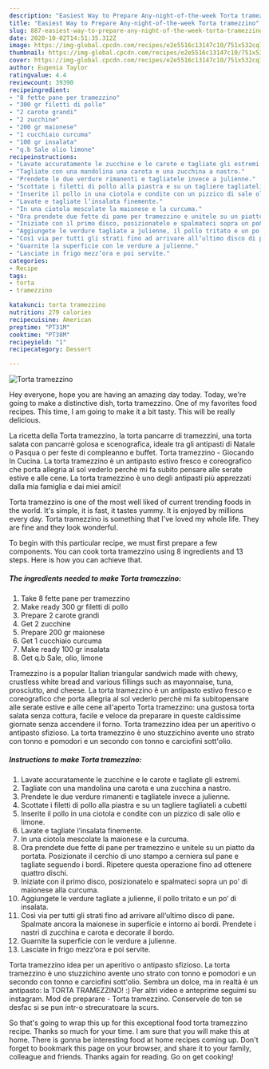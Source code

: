 ```yaml
---
description: "Easiest Way to Prepare Any-night-of-the-week Torta tramezzino"
title: "Easiest Way to Prepare Any-night-of-the-week Torta tramezzino"
slug: 887-easiest-way-to-prepare-any-night-of-the-week-torta-tramezzino
date: 2020-10-02T14:51:35.312Z
image: https://img-global.cpcdn.com/recipes/e2e5516c13147c10/751x532cq70/torta-tramezzino-recipe-main-photo.jpg
thumbnail: https://img-global.cpcdn.com/recipes/e2e5516c13147c10/751x532cq70/torta-tramezzino-recipe-main-photo.jpg
cover: https://img-global.cpcdn.com/recipes/e2e5516c13147c10/751x532cq70/torta-tramezzino-recipe-main-photo.jpg
author: Eugenia Taylor
ratingvalue: 4.4
reviewcount: 39390
recipeingredient:
- "8 fette pane per tramezzino"
- "300 gr filetti di pollo"
- "2 carote grandi"
- "2 zucchine"
- "200 gr maionese"
- "1 cucchiaio curcuma"
- "100 gr insalata"
- "q.b Sale olio limone"
recipeinstructions:
- "Lavate accuratamente le zucchine e le carote e tagliate gli estremi."
- "Tagliate con una mandolina una carota e una zucchina a nastro."
- "Prendete le due verdure rimanenti e tagliatele invece a julienne."
- "Scottate i filetti di pollo alla piastra e su un tagliere tagliateli a cubetti"
- "Inserite il pollo in una ciotola e condite con un pizzico di sale olio e limone."
- "Lavate e tagliate l‘insalata finemente."
- "In una ciotola mescolate la maionese e la curcuma."
- "Ora prendete due fette di pane per tramezzino e unitele su un piatto da portata. Posizionate il cerchio di uno stampo a cerniera sul pane e tagliate seguendo i bordi. Ripetere questa operazione fino ad ottenere quattro dischi."
- "Iniziate con il primo disco, posizionatelo e spalmateci sopra un po&#39; di maionese alla curcuma."
- "Aggiungete le verdure tagliate a julienne, il pollo tritato e un po‘ di insalata."
- "Così via per tutti gli strati fino ad arrivare all‘ultimo disco di pane. Spalmate ancora la maionese in superficie e intorno ai bordi. Prendete i nastri di zucchina e carota e decorate il bordo."
- "Guarnite la superficie con le verdure a julienne."
- "Lasciate in frigo mezz‘ora e poi servite."
categories:
- Recipe
tags:
- torta
- tramezzino

katakunci: torta tramezzino 
nutrition: 279 calories
recipecuisine: American
preptime: "PT31M"
cooktime: "PT38M"
recipeyield: "1"
recipecategory: Dessert

---
```



![Torta tramezzino](https://img-global.cpcdn.com/recipes/e2e5516c13147c10/751x532cq70/torta-tramezzino-recipe-main-photo.jpg)

Hey everyone, hope you are having an amazing day today. Today, we're going to make a distinctive dish, torta tramezzino. One of my favorites food recipes. This time, I am going to make it a bit tasty. This will be really delicious.

La ricetta della Torta tramezzino, la torta pancarre di tramezzini, una torta salata con pancarrè golosa e scenografica, ideale tra gli antipasti di Natale o Pasqua o per feste di compleanno e buffet. Torta tramezzino - Giocando In Cucina. La torta tramezzino è un antipasto estivo fresco e coreografico che porta allegria al sol vederlo perchè mi fa subito pensare alle serate estive e alle cene. La torta tramezzino è uno degli antipasti più apprezzati dalla mia famiglia e dai miei amici!

Torta tramezzino is one of the most well liked of current trending foods in the world. It's simple, it is fast, it tastes yummy. It is enjoyed by millions every day. Torta tramezzino is something that I've loved my whole life. They are fine and they look wonderful.


To begin with this particular recipe, we must first prepare a few components. You can cook torta tramezzino using 8 ingredients and 13 steps. Here is how you can achieve that.

<!--inarticleads1-->

##### The ingredients needed to make Torta tramezzino:

1. Take 8 fette pane per tramezzino
1. Make ready 300 gr filetti di pollo
1. Prepare 2 carote grandi
1. Get 2 zucchine
1. Prepare 200 gr maionese
1. Get 1 cucchiaio curcuma
1. Make ready 100 gr insalata
1. Get q.b Sale, olio, limone


Tramezzino is a popular Italian triangular sandwich made with chewy, crustless white bread and various fillings such as mayonnaise, tuna, prosciutto, and cheese. La torta tramezzino è un antipasto estivo fresco e coreografico che porta allegria al sol vederlo perchè mi fa subitopensare alle serate estive e alle cene all&#39;aperto Torta tramezzino: una gustosa torta salata senza cottura, facile e veloce da preparare in queste caldissime giornate senza accendere il forno. Torta tramezzino idea per un aperitivo o antipasto sfizioso. La torta tramezzino è uno stuzzichino avente uno strato con tonno e pomodori e un secondo con tonno e carciofini sott&#39;olio. 

<!--inarticleads2-->

##### Instructions to make Torta tramezzino:

1. Lavate accuratamente le zucchine e le carote e tagliate gli estremi.
1. Tagliate con una mandolina una carota e una zucchina a nastro.
1. Prendete le due verdure rimanenti e tagliatele invece a julienne.
1. Scottate i filetti di pollo alla piastra e su un tagliere tagliateli a cubetti
1. Inserite il pollo in una ciotola e condite con un pizzico di sale olio e limone.
1. Lavate e tagliate l‘insalata finemente.
1. In una ciotola mescolate la maionese e la curcuma.
1. Ora prendete due fette di pane per tramezzino e unitele su un piatto da portata. Posizionate il cerchio di uno stampo a cerniera sul pane e tagliate seguendo i bordi. Ripetere questa operazione fino ad ottenere quattro dischi.
1. Iniziate con il primo disco, posizionatelo e spalmateci sopra un po&#39; di maionese alla curcuma.
1. Aggiungete le verdure tagliate a julienne, il pollo tritato e un po‘ di insalata.
1. Così via per tutti gli strati fino ad arrivare all‘ultimo disco di pane. Spalmate ancora la maionese in superficie e intorno ai bordi. Prendete i nastri di zucchina e carota e decorate il bordo.
1. Guarnite la superficie con le verdure a julienne.
1. Lasciate in frigo mezz‘ora e poi servite.


Torta tramezzino idea per un aperitivo o antipasto sfizioso. La torta tramezzino è uno stuzzichino avente uno strato con tonno e pomodori e un secondo con tonno e carciofini sott&#39;olio. Sembra un dolce, ma in realtà è un antipasto: la TORTA TRAMEZZINO! :) Per altri video e anteprime seguimi su instagram. Mod de preparare - Torta tramezzino. Conservele de ton se desfac si se pun intr-o strecuratoare la scurs. 

So that's going to wrap this up for this exceptional food torta tramezzino recipe. Thanks so much for your time. I am sure that you will make this at home. There is gonna be interesting food at home recipes coming up. Don't forget to bookmark this page on your browser, and share it to your family, colleague and friends. Thanks again for reading. Go on get cooking!
